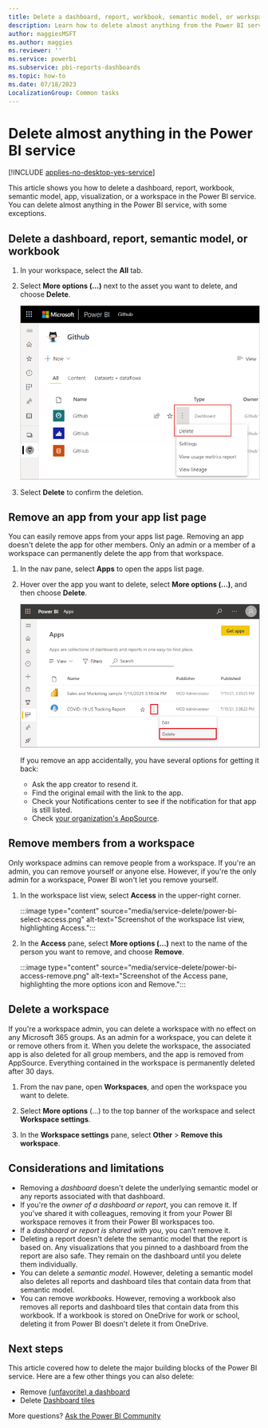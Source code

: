 ```yaml
---
title: Delete a dashboard, report, workbook, semantic model, or workspace
description: Learn how to delete almost anything from the Power BI service.
author: maggiesMSFT
ms.author: maggies
ms.reviewer: ''
ms.service: powerbi
ms.subservice: pbi-reports-dashboards
ms.topic: how-to
ms.date: 07/18/2023
LocalizationGroup: Common tasks
---
```

# Delete almost anything in the Power BI service

[!INCLUDE [applies-no-desktop-yes-service](../includes/applies-no-desktop-yes-service.md)]

This article shows you how to delete a dashboard, report, workbook, semantic model, app, visualization, or a workspace in the Power BI service. You can delete almost anything in the Power BI service, with some exceptions.

## Delete a dashboard, report, semantic model, or workbook

1. In your workspace, select the **All** tab.
1. Select **More options (...)** next to the asset you want to delete, and choose **Delete**.

    ![Screenshot of the Power BI service, highlighting the more options icon and Delete.](media/service-delete/power-bi-delete-dashboard.png)

1. Select **Delete** to confirm the deletion.

## Remove an app from your app list page

You can easily remove apps from your apps list page. Removing an app doesn't delete the app for other members. Only an admin or a member of a workspace can permanently delete the app from that workspace.

1. In the nav pane, select **Apps** to open the apps list page.
2. Hover over the app you want to delete, select **More options (...)**, and then choose **Delete**.

   ![Screenshot of the apps list page, highlighting the more options icon and Delete.](media/service-delete/power-bi-delete-app.png)

   If you remove an app accidentally, you have several options for getting it back:

   - Ask the app creator to resend it.
   - Find the original email with the link to the app.
   - Check your Notifications center to see if the notification for that app is still listed.
   - Check [your organization's AppSource](../consumer/end-user-apps.md).

## Remove members from a workspace

Only workspace admins can remove people from a workspace. If you're an admin, you can remove yourself or anyone else. However, if you're the only admin for a workspace, Power BI won't let you remove yourself.

1. In the workspace list view, select **Access** in the upper-right corner.

    :::image type="content" source="media/service-delete/power-bi-select-access.png" alt-text="Screenshot of the workspace list view, highlighting Access.":::

1. In the **Access** pane, select **More options (...)** next to the name of the person you want to remove, and choose **Remove**.

    :::image type="content" source="media/service-delete/power-bi-access-remove.png" alt-text="Screenshot of the Access pane, highlighting the more options icon and Remove.":::

## Delete a workspace

If you're a workspace admin, you can delete a workspace with no effect on any Microsoft 365 groups. As an admin for a workspace, you can delete it or remove others from it. When you delete the workspace, the associated app is also deleted for all group members, and the app is removed from AppSource. Everything contained in the workspace is permanently deleted after 30 days.

1. From the nav pane, open **Workspaces**, and open the workspace you want to delete.

2. Select **More options** (...) to the top banner of the workspace and select **Workspace settings**.

3. In the **Workspace settings** pane, select **Other** > **Remove this workspace**.

## Considerations and limitations

- Removing a *dashboard* doesn't delete the underlying semantic model or any reports associated with that dashboard.
- If you're the *owner of a dashboard or report*, you can remove it. If you've shared it with colleagues, removing it from your Power BI workspace removes it from their Power BI workspaces too.
- If a *dashboard or report is shared with you*, you can't remove it.
- Deleting a report doesn't delete the semantic model that the report is based on. Any visualizations that you pinned to a dashboard from the report are also safe. They remain on the dashboard until you delete them individually.
- You can delete a *semantic model*. However, deleting a semantic model also deletes all reports and dashboard tiles that contain data from that semantic model.
- You can remove *workbooks*. However, removing a workbook also removes all reports and dashboard tiles that contain data from this workbook. If a workbook is stored on OneDrive for work or school, deleting it from Power BI doesn't delete it from OneDrive.

## Next steps

This article covered how to delete the major building blocks of the Power BI service. Here are a few other things you can also delete:

- Remove [(unfavorite) a dashboard](../consumer/end-user-favorite.md#unfavorite-content)
- Delete [Dashboard tiles](service-dashboard-edit-tile.md#delete-the-tile)

More questions? [Ask the Power BI Community](https://community.powerbi.com/)
